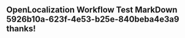 <properties
ms.topic="hero-topic"
ms.test1="hero-topic"
ms.test2="test"/>

## OpenLocalization Workflow Test MarkDown 5926b10a-623f-4e53-b25e-840beba4e3a9 thanks!
